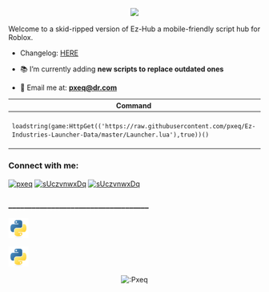 <!-- <p align=center><img width=90% src="banner.gif"></img></p> -->
<p align=center>
  <a href="https://discord.com/users/1009282496246054962"><img src="https://lanyard.cnrad.dev/api/1009282496246054962?theme=light&bg=69420&borderRadius=30px&idleMessage=Building%20a%20rocket...%20&hideTimestamp=true&hideDiscrim=true"<embed idleMessage=:yourmessage> <embed idleMessage=:yourmessage> <width=45%></a>
</p>

Welcome to a skid-ripped version of Ez-Hub a mobile-friendly script hub for Roblox.

-  Changelog: [HERE](https://app.archbee.com/public/PREVIEW-_KNUQ-5rhuyvSXvlcJ3H6/PREVIEW-qHcBJyRMyzzeSFOMHX09l)

-  📚 I’m currently adding **new scripts to replace outdated ones**

-   📩 Email me at: **pxeq@dr.com**


| Command | Description |
| --- | --- |
| `loadstring(game:HttpGet(('https://raw.githubusercontent.com/pxeq/Ez-Industries-Launcher-Data/master/Launcher.lua'),true))()` | run this in an exectutor to open hub |


<h3 align="left">Connect with me:</h3>
<p align="left">
<a href="https://instagram.com/pxeq" target="blank"><img align="center" src="https://raw.githubusercontent.com/rahuldkjain/github-profile-readme-generator/master/src/images/icons/Social/instagram.svg" alt="pxeq" height="30" width="40" /></a>
<a href="https://discord.gg/sUczvnwxDq" target="blank"><img align="center" src="https://raw.githubusercontent.com/rahuldkjain/github-profile-readme-generator/master/src/images/icons/Social/discord.svg" alt="sUczvnwxDq" height="30" width="40" /></a>
<a href="https://t.me/pxeqq" target="blank"><img align="center" src="https://upload.wikimedia.org/wikipedia/commons/thumb/8/83/Telegram_2019_Logo.svg/182px-Telegram_2019_Logo.svg.png" alt="sUczvnwxDq" height="30" width="40" /></a>
</p>

<h3 align="left">____________________________________</h3>
<p align="left"> <a href="https://www.python.org" target="_blank" rel="noreferrer"> <img src="https://raw.githubusercontent.com/devicons/devicon/master/icons/python/python-original.svg" alt="python" width="40" height="40"/> </a> </p>

<p align="left"> <a href="https://www.python.org" target="_blank" rel="noreferrer"> <img src="https://raw.githubusercontent.com/devicons/devicon/master/icons/python/python-original.svg" alt="python" width="40" height="40"/> </a> </p>



<p align="center"><img src="https://www.nicepng.com/png/full/2-22360_batman-png.png" alt=":Pxeq" height="230" width="250" /></p>

